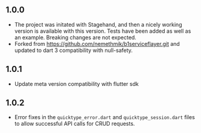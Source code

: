 ## 1.0.0

-   The project was initated with Stagehand, and then a nicely working version is available with this version. Tests have been added as well as an example. Breaking changes are not expected.
-   Forked from https://github.com/nemethmik/b1serviceflayer.git and updated to dart 3 compatibility with null-safety.

## 1.0.1

-   Update meta version compatibility with flutter sdk

## 1.0.2

-   Error fixes in the `quicktype_error.dart` and `quicktype_session.dart` files to allow successful API calls for CRUD requests.
